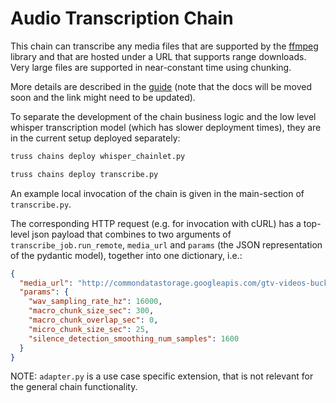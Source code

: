 # Audio Transcription Chain

This chain can transcribe any media files that are supported by the
[ffmpeg](https://ffmpeg.org/) library and that are hosted under a URL that
supports range downloads. Very large files are supported in near-constant time
using chunking.

More details are described in the
[guide](https://docs.baseten.co/chains/examples/audio-transcription) (note that the docs
will be moved soon and the link might need to be updated).

To separate the development of the chain business logic and the low level
whisper transcription model (which has slower deployment times), they are in
the current setup deployed separately:

```bash
truss chains deploy whisper_chainlet.py
```

```bash
truss chains deploy transcribe.py
```

An example local invocation of the chain is given in the main-section of
`transcribe.py`.

The corresponding HTTP request (e.g. for invocation with cURL) has a top-level
json payload that combines to two arguments of `transcribe_job.run_remote`,
`media_url` and `params` (the JSON representation
of the pydantic model), together into one dictionary, i.e.:

```json
{
  "media_url": "http://commondatastorage.googleapis.com/gtv-videos-bucket/sample/TearsOfSteel.mp4",
  "params": {
    "wav_sampling_rate_hz": 16000,
    "macro_chunk_size_sec": 300,
    "macro_chunk_overlap_sec": 0,
    "micro_chunk_size_sec": 25,
    "silence_detection_smoothing_num_samples": 1600
  }
}
```

NOTE: `adapter.py` is a use case specific extension, that is not relevant for
the general chain functionality.
